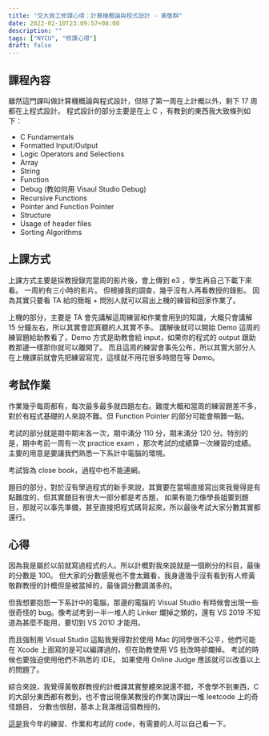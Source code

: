 ```yaml
---
title: "交大資工修課心得：計算機概論與程式設計 - 黃敬群"
date: 2022-02-10T23:09:57+08:00
description: ""
tags: ["NYCU", "修課心得"]
draft: false
---
```


## 課程內容

雖然這門課叫做計算機概論與程式設計，但除了第一周在上計概以外，剩下 17 周都在上程式設計。
程式設計的部分主要是在上 C ，有教到的東西我大致條列如下：

- C Fundamentals
- Formatted Input/Output
- Logic Operators and Selections
- Array
- String
- Function
- Debug (教如何用 Visaul Studio Debug)
- Recursive Functions
- Pointer and Function Pointer
- Structure
- Usage of header files
- Sorting Algorithms

## 上課方式

上課方式主要是採教授錄完當周的影片後，會上傳到 e3 ，學生再自己下載下來看。
一周約有三小時的影片。
但根據我的調查，幾乎沒有人再看教授的錄影。
因為其實只要看 TA 給的簡報 + 問別人就可以寫出上機的練習和回家作業了。

上機的部分，主要是 TA 會先講解這周練習和作業會用到的知識，大概只會講解 15 分鐘左右，所以其實會認真聽的人其實不多。
講解後就可以開始 Demo 這周的練習題給助教看了，Demo 方式是助教會給 input，如果你的程式的 output 跟助教那邊一樣那你就可以離開了。
而且這周的練習會事先公布，所以其實大部分人在上機課前就會先把練習寫完，這樣就不用花很多時間在等 Demo。

## 考試作業

作業幾乎每周都有，每次最多最多就四題左右。難度大概和當周的練習題差不多，對於有程式基礎的人來說不難。但 Function Pointer 的部分可能會稍難一點。

考試的部分就是期中期末各一次，期中滿分 110 分，期末滿分 120 分。特別的是，期中考前一周有一次 practice exam ，那次考試的成績算一次練習的成績。
主要的用意是要讓我們熟悉一下系計中電腦的環境。

考試皆為 close book，過程中也不能連網。

題目的部分，對於沒有學過程式的新手來說，其實要在當場直接寫出來我覺得是有點難度的，但其實題目有很大一部分都是考古題，
如果有能力像學長姐要到題目，那就可以事先準備，甚至直接把程式碼背起來，所以最後考試大家分數其實都還行。


## 心得

因為我是屬於以前就寫過程式的人。所以計概對我來說就是一個刷分的科目，最後的分數是 100。
但大家的分數感覺也不會太難看，我身邊幾乎沒有看到有人修黃敬群教授的計概但是被當掉的，最後調分數調滿多的。

但我想要抱怨一下系計中的電腦，那邊的電腦的 Visual Studio 有時候會出現一些很奇怪的 bug。像考試考到一半一堆人的 Linker 爛掉之類的，還有 VS 2019 不知道為甚麼不能用，要切到 VS 2010 才能用。

而且強制用 Visual Studio 這點我覺得對於使用 Mac 的同學很不公平，他們可能在 Xcode 上面寫的是可以編譯過的，但在助教使用 VS 批改時卻爛掉。
考試的時候也要強迫使用他們不熟悉的 IDE。
如果使用 Online Judge 應該就可以改善以上的問題了。

綜合來說，我覺得黃敬群教授的計概課其實整體來說還不錯，不會學不到東西，C 的大部分東西都有教到，也不會出現像某教授的作業功課出一堆 leetcode 上的奇怪題目，
分數也很甜，基本上我滿推這個教授的。

[這是](https://github.com/jayin92/nycu-intro-to-computers)我今年的練習、作業和考試的 code，有需要的人可以自己看一下。
